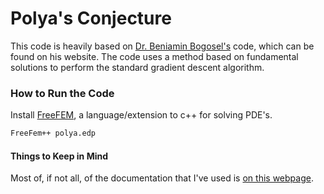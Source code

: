 # Polya's Conjecture
This code is heavily based on [Dr. Beniamin Bogosel's](http://www.cmap.polytechnique.fr/~beniamin.bogosel/index.html) code, which can be found on his website. The code uses a method based on fundamental solutions to perform the standard gradient descent algorithm.

### How to Run the Code
Install [FreeFEM](https://freefem.org/), a language/extension to c++ for solving PDE's.

``` sh
FreeFem++ polya.edp
```

#### Things to Keep in Mind
Most of, if not all, of the documentation that I've used is [on this webpage](https://doc.freefem.org/documentation/finite-element.html).
